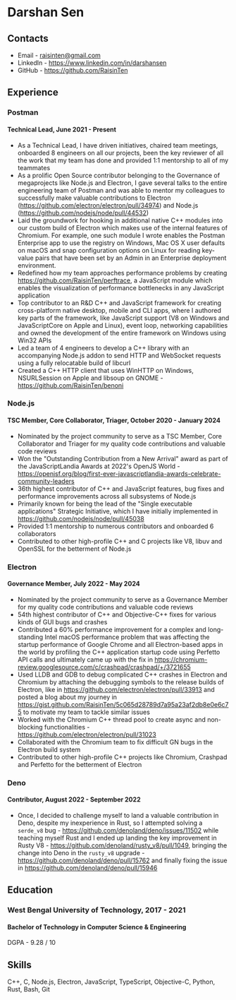 # Darshan Sen

## Contacts

- Email - raisinten@gmail.com
- LinkedIn - <https://www.linkedin.com/in/darshansen>
- GitHub - <https://github.com/RaisinTen>

## Experience

### Postman

#### Technical Lead, June 2021 - Present

- As a Technical Lead, I have driven initiatives, chaired team meetings, onboarded 8 engineers on all our projects, been the key reviewer of all the work that my team has done and provided 1:1 mentorship to all of my teammates
- As a prolific Open Source contributor belonging to the Governance of megaprojects like Node.js and Electron, I gave several talks to the entire engineering team of Postman and was able to mentor my colleagues to successfully make valuable contributions to Electron (<https://github.com/electron/electron/pull/34974>) and Node.js (<https://github.com/nodejs/node/pull/44532>)
- Laid the groundwork for hooking in additional native C++ modules into our custom build of Electron which makes use of the internal features of Chromium. For example, one such module I wrote enables the Postman Enterprise app to use the registry on Windows, Mac OS X user defaults on macOS and snap configuration options on Linux for reading key-value pairs that have been set by an Admin in an Enterprise deployment environment.
- Redefined how my team approaches performance problems by creating <https://github.com/RaisinTen/perftrace>, a JavaScript module which enables the visualization of performance bottlenecks in any JavaScript application
- Top contributor to an R&D C++ and JavaScript framework for creating cross-platform native desktop, mobile and CLI apps, where I authored key parts of the framework, like JavaScript support (V8 on Windows and JavaScriptCore on Apple and Linux), event loop, networking capabilities and owned the development of the entire framework on Windows using Win32 APIs
- Led a team of 4 engineers to develop a C++ library with an accompanying Node.js addon to send HTTP and WebSocket requests using a fully relocatable build of libcurl
- Created a C++ HTTP client that uses WinHTTP on Windows, NSURLSession on Apple and libsoup on GNOME - <https://github.com/RaisinTen/benoni>

### Node.js

#### TSC Member, Core Collaborator, Triager, October 2020 - January 2024

- Nominated by the project community to serve as a TSC Member, Core Collaborator and Triager for my quality code contributions and valuable code reviews
- Won the "Outstanding Contribution from a New Arrival" award as part of the JavaScriptLandia Awards at 2022's OpenJS World - <https://openjsf.org/blog/first-ever-javascriptlandia-awards-celebrate-community-leaders>
- 36th highest contributor of C++ and JavaScript features, bug fixes and performance improvements across all subsystems of Node.js
- Primarily known for being the lead of the "Single executable applications" Strategic Initiative, which I have initially implemented in <https://github.com/nodejs/node/pull/45038>
- Provided 1:1 mentorship to numerous contributors and onboarded 6 collaborators
- Contributed to other high-profile C++ and C projects like V8, libuv and OpenSSL for the betterment of Node.js

### Electron

#### Governance Member, July 2022 - May 2024

- Nominated by the project community to serve as a Governance Member for my quality code contributions and valuable code reviews
- 54th highest contributor of C++ and Objective-C++ fixes for various kinds of GUI bugs and crashes
- Contributed a 60% performance improvement for a complex and long-standing Intel macOS performance problem that was affecting the startup performance of Google Chrome and all Electron-based apps in the world by profiling the C++ application startup code using Perfetto API calls and ultimately came up with the fix in <https://chromium-review.googlesource.com/c/crashpad/crashpad/+/3721655>
- Used LLDB and GDB to debug complicated C++ crashes in Electron and Chromium by attaching the debugging symbols to the release builds of Electron, like in <https://github.com/electron/electron/pull/33913> and posted a blog about my journey in <https://gist.github.com/RaisinTen/5c065d28789d7a95a23af2db8e0e6c75> to motivate my team to tackle similar issues
- Worked with the Chromium C++ thread pool to create async and non-blocking functionalities - <https://github.com/electron/electron/pull/31023>
- Collaborated with the Chromium team to fix difficult GN bugs in the Electron build system
- Contributed to other high-profile C++ projects like Chromium, Crashpad and Perfetto for the betterment of Electron

### Deno

#### Contributor, August 2022 - September 2022

- Once, I decided to challenge myself to land a valuable contribution in Deno, despite my inexperience in Rust, so I attempted solving a `serde_v8` bug - <https://github.com/denoland/deno/issues/11502> while teaching myself Rust and I ended up landing the key improvement in Rusty V8 - <https://github.com/denoland/rusty_v8/pull/1049>, bringing the change into Deno in the `rusty_v8` upgrade - <https://github.com/denoland/deno/pull/15762> and finally fixing the issue in <https://github.com/denoland/deno/pull/15946>

## Education

### West Bengal University of Technology, 2017 - 2021

#### Bachelor of Technology in Computer Science & Engineering

DGPA - 9.28 / 10

## Skills

C++, C, Node.js, Electron, JavaScript, TypeScript, Objective-C, Python, Rust, Bash, Git
